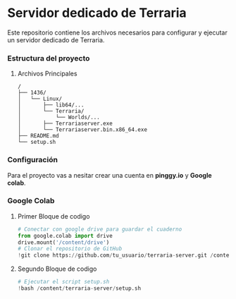 # Servidor dedicado de Terraria 

Este repositorio contiene los archivos necesarios para configurar y ejecutar un servidor dedicado de Terraria.

### **Estructura del proyecto**
1. Archivos Principales
   ```text
   /
   ├── 1436/
   │   └── Linux/
   │       ├── lib64/...
   │       └── Terraria/
   │           └── Worlds/...
   │       ├── Terrariaserver.exe
   │       └── Terrariaserver.bin.x86_64.exe
   ├── README.md
   └── setup.sh
   ```

### **Configuración** 

Para el proyecto vas a nesitar crear una cuenta en **pinggy.io** y **Google colab**.

### **Google Colab**
1. Primer Bloque de codigo

   ```py
   # Conectar con google drive para guardar el cuaderno
   from google.colab import drive
   drive.mount('/content/drive')
   # Clonar el repositorio de GitHub
   !git clone https://github.com/tu_usuario/terraria-server.git /content/terraria-server
   ```
1. Segundo Bloque de codigo

   ```py
   # Ejecutar el script setup.sh
   !bash /content/terraria-server/setup.sh
   ```